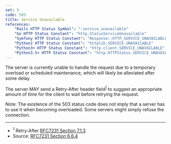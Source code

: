 ```yaml
---
set: 5
code: 503
title: Service Unavailable
references:
    "Rails HTTP Status Symbol": ":service_unavailable"
    "Go HTTP Status Constant": "http.StatusServiceUnavailable"
    "Symfony HTTP Status Constant": "Response::HTTP_SERVICE_UNAVAILABLE"
    "Python2 HTTP Status Constant": "httplib.SERVICE_UNAVAILABLE"
    "Python3+ HTTP Status Constant": "http.client.SERVICE_UNAVAILABLE"
    "Python3.5+ HTTP Status Constant": "http.HTTPStatus.SERVICE_UNAVAILABLE"
---
```


The server is currently unable to handle the request due to a temporary overload or scheduled maintenance, which will likely be alleviated after some delay.

The server MAY send a Retry-After header field<sup>[1](#ref-1)</sup> to suggest an appropriate amount of time for the client to wait before retrying the request.

Note: The existence of the 503 status code does not imply that a server has to use it when becoming overloaded. Some servers might simply refuse the connection.

---

* <span id="ref-1"><sup>1</sup> Retry-After [RFC7231 Section 7.1.3][2]</span>
* Source: [RFC7231 Section 6.6.4][1]

[1]: <http://tools.ietf.org/html/rfc7231#section-6.6.4>
[2]: <http://tools.ietf.org/html/rfc7231#section-7.1.3>
